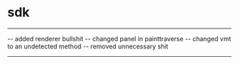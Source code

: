 # sdk


___________________________________________

-- added renderer bullshit
-- changed panel in painttraverse
-- changed vmt to an undetected method
-- removed unnecessary shit
___________________________________________
